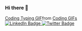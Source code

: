 ### Hi there 👋

<div class="tenor-gif-embed" data-postid="21599707" data-share-method="host" data-aspect-ratio="1" data-width="100%"><a href="https://tenor.com/view/coding-typing-pc-laptop-power-gif-21599707">Coding Typing GIF</a>from <a href="https://tenor.com/search/coding-gifs">Coding GIFs</a></div> <script type="text/javascript" async src="https://tenor.com/embed.js"></script>

<div id="badges">
  <a href="your-linkedin-URL">
    <img src="https://img.shields.io/badge/LinkedIn-blue?style=for-the-badge&logo=linkedin&logoColor=white" alt="LinkedIn Badge"/>
  </a>
  <a href="your-twitter-URL">
    <img src="https://img.shields.io/badge/Twitter-blue?style=for-the-badge&logo=twitter&logoColor=white" alt="Twitter Badge"/>
  </a>
</div>
